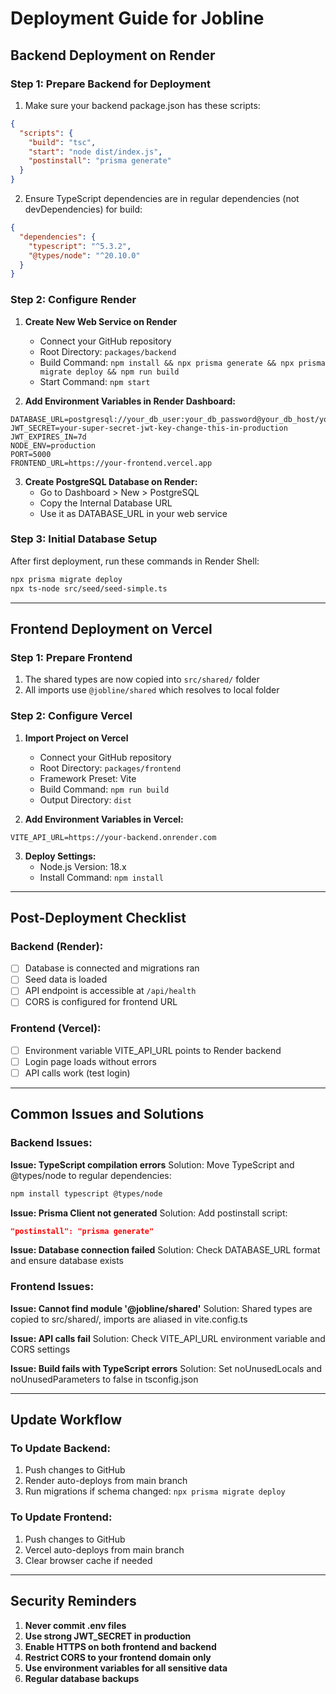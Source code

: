 # Deployment Guide for Jobline

## Backend Deployment on Render

### Step 1: Prepare Backend for Deployment

1. Make sure your backend package.json has these scripts:
```json
{
  "scripts": {
    "build": "tsc",
    "start": "node dist/index.js",
    "postinstall": "prisma generate"
  }
}
```

2. Ensure TypeScript dependencies are in regular dependencies (not devDependencies) for build:
```json
{
  "dependencies": {
    "typescript": "^5.3.2",
    "@types/node": "^20.10.0"
  }
}
```

### Step 2: Configure Render

1. **Create New Web Service on Render**
   - Connect your GitHub repository
   - Root Directory: `packages/backend`
   - Build Command: `npm install && npx prisma generate && npx prisma migrate deploy && npm run build`
   - Start Command: `npm start`

2. **Add Environment Variables in Render Dashboard:**
```env
DATABASE_URL=postgresql://your_db_user:your_db_password@your_db_host/your_db_name
JWT_SECRET=your-super-secret-jwt-key-change-this-in-production
JWT_EXPIRES_IN=7d
NODE_ENV=production
PORT=5000
FRONTEND_URL=https://your-frontend.vercel.app
```

3. **Create PostgreSQL Database on Render:**
   - Go to Dashboard > New > PostgreSQL
   - Copy the Internal Database URL
   - Use it as DATABASE_URL in your web service

### Step 3: Initial Database Setup

After first deployment, run these commands in Render Shell:
```bash
npx prisma migrate deploy
npx ts-node src/seed/seed-simple.ts
```

---

## Frontend Deployment on Vercel

### Step 1: Prepare Frontend

1. The shared types are now copied into `src/shared/` folder
2. All imports use `@jobline/shared` which resolves to local folder

### Step 2: Configure Vercel

1. **Import Project on Vercel**
   - Connect your GitHub repository
   - Root Directory: `packages/frontend`
   - Framework Preset: Vite
   - Build Command: `npm run build`
   - Output Directory: `dist`

2. **Add Environment Variables in Vercel:**
```env
VITE_API_URL=https://your-backend.onrender.com
```

3. **Deploy Settings:**
   - Node.js Version: 18.x
   - Install Command: `npm install`

---

## Post-Deployment Checklist

### Backend (Render):
- [ ] Database is connected and migrations ran
- [ ] Seed data is loaded
- [ ] API endpoint is accessible at `/api/health`
- [ ] CORS is configured for frontend URL

### Frontend (Vercel):
- [ ] Environment variable VITE_API_URL points to Render backend
- [ ] Login page loads without errors
- [ ] API calls work (test login)

---

## Common Issues and Solutions

### Backend Issues:

**Issue: TypeScript compilation errors**
Solution: Move TypeScript and @types/node to regular dependencies:
```bash
npm install typescript @types/node
```

**Issue: Prisma Client not generated**
Solution: Add postinstall script:
```json
"postinstall": "prisma generate"
```

**Issue: Database connection failed**
Solution: Check DATABASE_URL format and ensure database exists

### Frontend Issues:

**Issue: Cannot find module '@jobline/shared'**
Solution: Shared types are copied to src/shared/, imports are aliased in vite.config.ts

**Issue: API calls fail**
Solution: Check VITE_API_URL environment variable and CORS settings

**Issue: Build fails with TypeScript errors**
Solution: Set noUnusedLocals and noUnusedParameters to false in tsconfig.json

---

## Update Workflow

### To Update Backend:
1. Push changes to GitHub
2. Render auto-deploys from main branch
3. Run migrations if schema changed: `npx prisma migrate deploy`

### To Update Frontend:
1. Push changes to GitHub
2. Vercel auto-deploys from main branch
3. Clear browser cache if needed

---

## Security Reminders

1. **Never commit .env files**
2. **Use strong JWT_SECRET in production**
3. **Enable HTTPS on both frontend and backend**
4. **Restrict CORS to your frontend domain only**
5. **Use environment variables for all sensitive data**
6. **Regular database backups**
